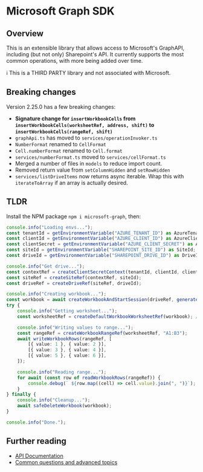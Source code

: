 # Microsoft Graph SDK
## Overview
This is an extensible library that allows access to Microsoft's GraphAPI, including (but not only) Sharepoint's API. It currently supports the most common operations, with more being added over time.

ℹ️ This is a THIRD PARTY library and not associated with Microsoft.

## Breaking changes
Version 2.25.0 has a few breaking changes:
* **Signature change for `insertWorkbookCells` from `insertWorkbookCells(worksheetRef, address, shift)` to `insertWorkbookCells(rangeRef, shift)`**
* `graphApi.ts` has moved to `services/operationInvoker.ts`
* `NumberFormat` renamed to `CellFormat`
* `Cell.numberFormat` renamed to `Cell.format`
* `services/numberFormat.ts` moved to `services/cellFormat.ts`
* Merged a number of files in `models` to reduce import count.
* Removed return value from `setColumnHidden` and `setRowHidden`
* `services/listDriveItems` now returns async iterable. Wrap this with `iterateToArray` if an array is actually desired.

## TLDR
Install the NPM package `npm i microsoft-graph`, then:

```typescript
console.info("Loading envs...");
const tenantId = getEnvironmentVariable("AZURE_TENANT_ID") as AzureTenantId;
const clientId = getEnvironmentVariable("AZURE_CLIENT_ID") as AzureClientId;
const clientSecret = getEnvironmentVariable("AZURE_CLIENT_SECRET") as AzureClientSecret;
const siteId = getEnvironmentVariable("SHAREPOINT_SITE_ID") as SiteId;
const driveId = getEnvironmentVariable("SHAREPOINT_DRIVE_ID") as DriveId;

console.info("Get drive...");
const contextRef = createClientSecretContext(tenantId, clientId, clientSecret);
const siteRef = createSiteRef(contextRef, siteId);
const driveRef = createDriveRef(siteRef, driveId);

console.info("Creating workbook...");
const workbook = await createWorkbookAndStartSession(driveRef, generateTempFileName(workbookFileExtension));
try {
	console.info("Getting worksheet...");
	const worksheetRef = createDefaultWorkbookWorksheetRef(workbook); // OR `await getWorkbookWorksheetByName(workbook, "Sheet1");` to get one by name

	console.info("Writing values to range...");
	const rangeRef = createWorkbookRangeRef(worksheetRef, "A1:B3");
	await writeWorkbookRows(rangeRef, [
		[{ value: 1 }, { value: 2 }],
		[{ value: 3 }, { value: 4 }],
		[{ value: 5 }, { value: 6 }],
	]);

	console.info("Reading range...");
	for await (const row of readWorkbookRows(rangeRef)) {
		console.debug(` ${row.map((cell) => cell.value).join(", ")}`);
	}
} finally {
	console.info("Cleanup...");
	await safeDeleteWorkbook(workbook);
}

console.info("Done.");
```

## Further reading
* [API Documentation](/docs/api/README.md)
* [Common questions and advanced topics](/docs/topics/README.md)